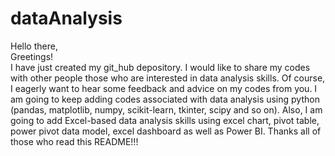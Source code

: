 # dataAnalysis

Hello there, <br>
Greetings! <br>
I have just created my git_hub depository. I would like to share my codes with other people those who are interested in data analysis skills. Of course, I eagerly want to hear some feedback and advice on my codes from you. I am going to keep adding  codes associated with data analysis using python (pandas, matplotlib, numpy, scikit-learn, tkinter, scipy and so on).  Also, I am going to add Excel-based data analysis skills using excel chart, pivot table, power pivot data model, excel dashboard as well as Power BI.  Thanks all of those who read this README!!!
